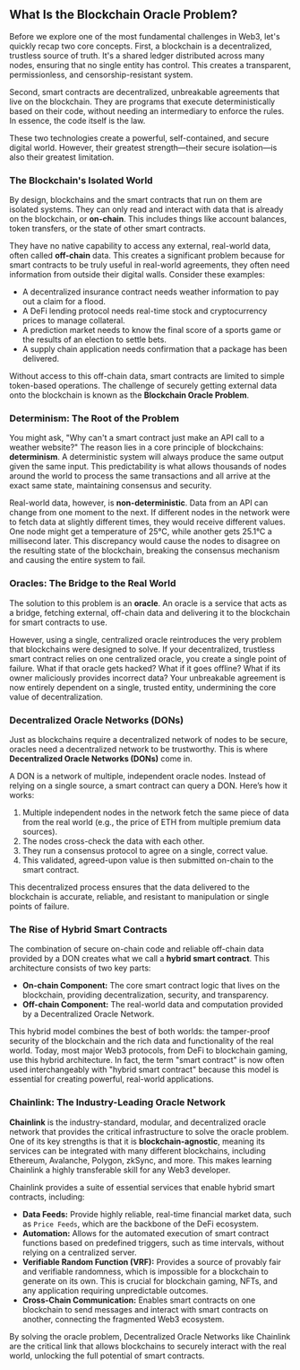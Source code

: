 ## What Is the Blockchain Oracle Problem?

Before we explore one of the most fundamental challenges in Web3, let's quickly recap two core concepts. First, a blockchain is a decentralized, trustless source of truth. It's a shared ledger distributed across many nodes, ensuring that no single entity has control. This creates a transparent, permissionless, and censorship-resistant system.

Second, smart contracts are decentralized, unbreakable agreements that live on the blockchain. They are programs that execute deterministically based on their code, without needing an intermediary to enforce the rules. In essence, the code itself is the law.

These two technologies create a powerful, self-contained, and secure digital world. However, their greatest strength—their secure isolation—is also their greatest limitation.

### The Blockchain's Isolated World

By design, blockchains and the smart contracts that run on them are isolated systems. They can only read and interact with data that is already on the blockchain, or **on-chain**. This includes things like account balances, token transfers, or the state of other smart contracts.

They have no native capability to access any external, real-world data, often called **off-chain** data. This creates a significant problem because for smart contracts to be truly useful in real-world agreements, they often need information from outside their digital walls. Consider these examples:

*   A decentralized insurance contract needs weather information to pay out a claim for a flood.
*   A DeFi lending protocol needs real-time stock and cryptocurrency prices to manage collateral.
*   A prediction market needs to know the final score of a sports game or the results of an election to settle bets.
*   A supply chain application needs confirmation that a package has been delivered.

Without access to this off-chain data, smart contracts are limited to simple token-based operations. The challenge of securely getting external data onto the blockchain is known as the **Blockchain Oracle Problem**.

### Determinism: The Root of the Problem

You might ask, "Why can't a smart contract just make an API call to a weather website?" The reason lies in a core principle of blockchains: **determinism**. A deterministic system will always produce the same output given the same input. This predictability is what allows thousands of nodes around the world to process the same transactions and all arrive at the exact same state, maintaining consensus and security.

Real-world data, however, is **non-deterministic**. Data from an API can change from one moment to the next. If different nodes in the network were to fetch data at slightly different times, they would receive different values. One node might get a temperature of 25°C, while another gets 25.1°C a millisecond later. This discrepancy would cause the nodes to disagree on the resulting state of the blockchain, breaking the consensus mechanism and causing the entire system to fail.

### Oracles: The Bridge to the Real World

The solution to this problem is an **oracle**. An oracle is a service that acts as a bridge, fetching external, off-chain data and delivering it to the blockchain for smart contracts to use.

However, using a single, centralized oracle reintroduces the very problem that blockchains were designed to solve. If your decentralized, trustless smart contract relies on one centralized oracle, you create a single point of failure. What if that oracle gets hacked? What if it goes offline? What if its owner maliciously provides incorrect data? Your unbreakable agreement is now entirely dependent on a single, trusted entity, undermining the core value of decentralization.

### Decentralized Oracle Networks (DONs)

Just as blockchains require a decentralized network of nodes to be secure, oracles need a decentralized network to be trustworthy. This is where **Decentralized Oracle Networks (DONs)** come in.

A DON is a network of multiple, independent oracle nodes. Instead of relying on a single source, a smart contract can query a DON. Here’s how it works:

1.  Multiple independent nodes in the network fetch the same piece of data from the real world (e.g., the price of ETH from multiple premium data sources).
2.  The nodes cross-check the data with each other.
3.  They run a consensus protocol to agree on a single, correct value.
4.  This validated, agreed-upon value is then submitted on-chain to the smart contract.

This decentralized process ensures that the data delivered to the blockchain is accurate, reliable, and resistant to manipulation or single points of failure.

### The Rise of Hybrid Smart Contracts

The combination of secure on-chain code and reliable off-chain data provided by a DON creates what we call a **hybrid smart contract**. This architecture consists of two key parts:

*   **On-chain Component:** The core smart contract logic that lives on the blockchain, providing decentralization, security, and transparency.
*   **Off-chain Component:** The real-world data and computation provided by a Decentralized Oracle Network.

This hybrid model combines the best of both worlds: the tamper-proof security of the blockchain and the rich data and functionality of the real world. Today, most major Web3 protocols, from DeFi to blockchain gaming, use this hybrid architecture. In fact, the term "smart contract" is now often used interchangeably with "hybrid smart contract" because this model is essential for creating powerful, real-world applications.

### Chainlink: The Industry-Leading Oracle Network

**Chainlink** is the industry-standard, modular, and decentralized oracle network that provides the critical infrastructure to solve the oracle problem. One of its key strengths is that it is **blockchain-agnostic**, meaning its services can be integrated with many different blockchains, including Ethereum, Avalanche, Polygon, zkSync, and more. This makes learning Chainlink a highly transferable skill for any Web3 developer.

Chainlink provides a suite of essential services that enable hybrid smart contracts, including:

*   **Data Feeds:** Provide highly reliable, real-time financial market data, such as `Price Feeds`, which are the backbone of the DeFi ecosystem.
*   **Automation:** Allows for the automated execution of smart contract functions based on predefined triggers, such as time intervals, without relying on a centralized server.
*   **Verifiable Random Function (VRF):** Provides a source of provably fair and verifiable randomness, which is impossible for a blockchain to generate on its own. This is crucial for blockchain gaming, NFTs, and any application requiring unpredictable outcomes.
*   **Cross-Chain Communication:** Enables smart contracts on one blockchain to send messages and interact with smart contracts on another, connecting the fragmented Web3 ecosystem.

By solving the oracle problem, Decentralized Oracle Networks like Chainlink are the critical link that allows blockchains to securely interact with the real world, unlocking the full potential of smart contracts.